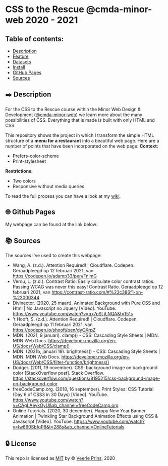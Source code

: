 # CSS to the Rescue @cmda-minor-web 2020 - 2021

<!-- <img width="1624" alt="Screenshot of the page with the visualizations." src="https://user-images.githubusercontent.com/35265583/104816885-454efe00-581e-11eb-8c93-da6a5e05cfeb.png"> -->

## Table of contents:

- [Description](#black_nib-description)
- [Feature](#small_orange_diamond-feature)
- [Datasets](#link-datasets)
- [Install](#arrow_down-install)
- [GitHub Pages](#globe_with_meridians-github-pages)
- [Sources](#books-sources)

## :black_nib: Description

For the CSS to the Rescue course within the Minor Web Design & Development ([@cmda-minor-web](https://github.com/cmda-minor-web)) we learn more about the many possibilities of CSS. Everything that is made is built with only HTML and CSS.

This repository shows the project in which I transform the simple HTML structure of a **menu for a restaurant** into a beautiful web page. Here are a number of points that have been incorporated on the web page:
**Context:**

- Prefers-color-scheme
- Print-stylesheet

**Restrictions:**

- Two colors
- Responsive without media queries

To read the full process you can have a look at my [wiki]().

## :globe_with_meridians: Github Pages

My webpage can be found at the link below:

## :books: Sources

The sources I've used to create this webpage:

- Wang, A. (z.d.). Attention Required! | Cloudflare. Codepen. Geraadpleegd op 12 februari 2021, van https://codepen.io/adamp33/pen/FnlmG
- Verou, L. (z.d.). Contrast Ratio: Easily calculate color contrast ratios. Passing WCAG was never this easy! Contrast Ratio. Geraadpleegd op 12 februari 2021, van https://contrast-ratio.com/#%23c386f1-on-%23000344
- Divinector. (2020, 25 maart). Animated Background with Pure CSS and Html | No Javascript no Jquery [Video]. YouTube. https://www.youtube.com/watch?v=qx7pSLjLNQA&t=151s
- ’t Hooft, S. (z.d.). Attention Required! | Cloudflare. Codepen. Geraadpleegd op 11 februari 2021, van https://codepen.io/shooft/pen/dyOXrpZ
- MDN. (2021, 9 januari). clamp() - CSS: Cascading Style Sheets | MDN. MDN Web Docs. https://developer.mozilla.org/en-US/docs/Web/CSS/clamp()
- MDN. (2021b, januari 19). brightness() - CSS: Cascading Style Sheets | MDN. MDN Web Docs. https://developer.mozilla.org/en-US/docs/Web/CSS/filter-function/brightness()
- Dodger. (2011, 19 november). CSS: background image on background color [StackOverflow post]. Stack Overflow. https://stackoverflow.com/questions/8195215/css-background-image-on-background-color
- freeCodeCamp.org. (2018, 16 september). Print Styles: CSS Tutorial (Day 6 of CSS3 in 30 Days) [Video]. YouTube. https://www.youtube.com/watch?v=CAgLAeykOyU&ab_channel=freeCodeCamp.org
- Online Tutorials. (2020, 30 december). Happy New Year Banner Animation | Twinkling Star Background Animation Effects using CSS & Javascript [Video]. YouTube. https://www.youtube.com/watch?v=Iw860SbfqP8&t=288s&ab_channel=OnlineTutorials

## :lock: License

This repo is licensed as [MIT]() by :copyright: [Veerle Prins](https://github.com/veerleprins), 2020
